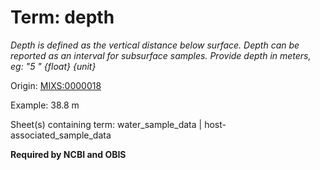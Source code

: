 # Term: depth

*Depth is defined as the vertical distance below surface. Depth can be reported as an interval for subsurface samples.
Provide depth in meters, eg: "5 "
{float} {unit}*

Origin: [MIXS:0000018](https://w3id.org/mixs/0000018)

Example: 38.8 m

Sheet(s) containing term: water_sample_data | host-associated_sample_data

**Required by NCBI and OBIS**